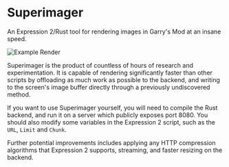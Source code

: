 # Superimager
An Expression 2/Rust tool for rendering images in Garry's Mod at an insane speed.

![Example Render](https://i.imgur.com/5vbIr1v.jpg)

Superimager is the product of countless of hours of research and experimentation. It is capable of rendering significantly faster than other scripts by offloading as much work as possible to the backend, and writing to the screen's image buffer directly through a previously undiscovered method.

If you want to use Superimager yourself, you will need to compile the Rust backend, and run it on a server which publicly exposes port 8080. You should also modify some variables in the Expression 2 script, such as the `URL`, `Limit` and `Chunk`.

Further potential improvements includes applying any HTTP compression algorithms that Expression 2 supports, streaming, and faster resizing on the backend.